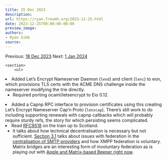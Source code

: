 ```yaml
---
title: 25 Dec 2023
description:
url: https://ryan.freumh.org/2023-12-25.html
date: 2023-12-25T00:00:00-00:00
preview_image:
authors:
- Ryan Gibb
source:
---
```


<article>
    <div class="container">
        <span>  Previous: <a href="https://ryan.freumh.org/2023-12-18.html">18 Dec 2023</a>  </span>
        <span>  Next: <a href="https://ryan.freumh.org/2024-01-01.html"> 1 Jan 2024</a>  </span>
    </div>
    
    <section>
        <ul>
<li>Added Let’s Encrypt Nameserver Daemon (<code>lend</code>) and client
(<code>lenc</code>) to eon, which provisions TLS certs with the ACME DNS
challenge inside the nameserver modifying the trie directly.
<ul>
<li>Required porting ocaml/letsencrypt to Eio 0.12.</li>
</ul></li>
<li>Added a Capnp RPC interface to provision certificates using this
creating Let’s Encrypt Nameserver Cap’n Proto (<code>lenscap</code>).
There’s still work to do including supporting renewals with capnp
callbacks which will probably require sturdy refs, the story for which
persisting seems complicated.</li>
<li>Read <a href="https://www.mnot.net/blog/2023/12/19/standards-and-centralization">RFC9518</a>
on the train up to Scotland.
<ul>
<li>It talks about how technical decentralisation is necessary but not
sufficient. <a href="https://www.rfc-editor.org/rfc/rfc9518.html#name-federation">Section
3.1</a> talks about issues with federation in the <a href="https://www.usenix.org/system/files/atc22-holzbauer.pdf">centralisation
of SMTP providers</a> and how XMPP federation is voluntary. Matrix
bridges are an interesting form of involuntary federation as is playing
out with <a href="https://techcrunch.com/2023/12/14/apple-again-targets-imessage-on-android-app-beeper-but-company-claims-it-has-a-fix/">Apple
and Matrix-based Beeper right now</a>.</li>
</ul></li>
</ul>
    </section>
</article>

